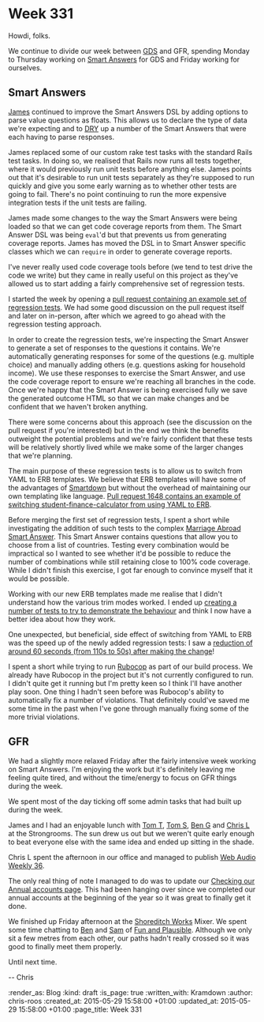 Week 331
========

Howdi, folks.

We continue to divide our week between [GDS][] and GFR, spending Monday to Thursday working on [Smart Answers][] for GDS and Friday working for ourselves.

## Smart Answers

[James][] continued to improve the Smart Answers DSL by adding options to parse value questions as floats. This allows us to declare the type of data we're expecting and to [DRY][] up a number of the Smart Answers that were each having to parse responses.

James replaced some of our custom rake test tasks with the standard Rails test tasks. In doing so, we realised that Rails now runs all tests together, where it would previously run unit tests before anything else. James points out that it's desirable to run unit tests separately as they're supposed to run quickly and give you some early warning as to whether other tests are going to fail. There's no point continuing to run the more expensive integration tests if the unit tests are failing.

James made some changes to the way the Smart Answers were being loaded so that we can get code coverage reports from them. The Smart Answer DSL was being `eval`'d but that prevents us from generating coverage reports. James has moved the DSL in to Smart Answer specific classes which we can `require` in order to generate coverage reports.

I've never really used code coverage tools before (we tend to test drive the code we write) but they came in really useful on this project as they've allowed us to start adding a fairly comprehensive set of regression tests.

I started the week by opening a [pull request containing an example set of regression tests][pr-1642]. We had some good discussion on the pull request itself and later on in-person, after which we agreed to go ahead with the regression testing approach.

In order to create the regression tests, we're inspecting the Smart Answer to generate a set of responses to the questions it contains. We're automatically generating responses for some of the questions (e.g. multiple choice) and manually adding others (e.g. questions asking for household income). We use these responses to exercise the Smart Answer, and use the code coverage report to ensure we're reaching all branches in the code. Once we're happy that the Smart Answer is being exercised fully we save the generated outcome HTML so that we can make changes and be confident that we haven't broken anything.

There were some concerns about this approach (see the discussion on the pull request if you're interested) but in the end we think the benefits outweight the potential problems and we're fairly confident that these tests will be relatively shortly lived while we make some of the larger changes that we're planning.

The main purpose of these regression tests is to allow us to switch from YAML to ERB templates. We believe that ERB templates will have some of the advantages of [Smartdown][] but without the overhead of maintaining our own templating like language. [Pull request 1648 contains an example of switching student-finance-calculator from using YAML to ERB][pr-1648].

Before merging the first set of regression tests, I spent a short while investigating the addition of such tests to the complex [Marriage Abroad Smart Answer][]. This Smart Answer contains questions that allow you to choose from a list of countries. Testing every combination would be impractical so I wanted to see whether it'd be possible to reduce the number of combinations while still retaining close to 100% code coverage. While I didn't finish this exercise, I got far enough to convince myself that it would be possible.

Working with our new ERB templates made me realise that I didn't understand how the various trim modes worked. I ended up [creating a number of tests to try to demonstrate the behaviour][erb-trim-modes] and think I now have a better idea about how they work.

One unexpected, but beneficial, side effect of switching from YAML to ERB was the speed up of the newly added regression tests: I saw a [reduction of around 60 seconds (from 110s to 50s) after making the change][yaml-to-erb-switch]!

I spent a short while trying to run [Rubocop][] as part of our build process. We already have Rubocop in the project but it's not currently configured to run. I didn't quite get it running but I'm pretty keen so I think I'll have another play soon. One thing I hadn't seen before was Rubocop's ability to automatically fix a number of violations. That definitely could've saved me some time in the past when I've gone through manually fixing some of the more trivial violations.

## GFR

We had a slightly more relaxed Friday after the fairly intensive week working on Smart Answers. I'm enjoying the work but it's definitely leaving me feeling quite tired, and without the time/energy to focus on GFR things during the week.

We spent most of the day ticking off some admin tasks that had built up during the week.

James and I had an enjoyable lunch with [Tom T][], [Tom S][], [Ben G][] and [Chris L][] at the Strongrooms. The sun drew us out but we weren't quite early enough to beat everyone else with the same idea and ended up sitting in the shade.

Chris L spent the afternoon in our office and managed to publish [Web Audio Weekly 36][].

The only real thing of note I managed to do was to update our [Checking our Annual accounts page][]. This had been hanging over since we completed our annual accounts at the beginning of the year so it was great to finally get it done.

We finished up Friday afternoon at the [Shoreditch Works][] Mixer. We spent some time chatting to [Ben][] and [Sam][] of [Fun and Plausible][]. Although we only sit a few metres from each other, our paths hadn't really crossed so it was good to finally meet them properly.

Until next time.

-- Chris

[Ben]: http://benfields.net/
[Ben G]: https://twitter.com/beng
[Checking our Annual accounts page]: https://github.com/freerange/site/blob/master/soups/wiki/checking-our-annual-accounts.snip.markdown
[Chris L]: http://blog.chrislowis.co.uk/
[DRY]: http://en.wikipedia.org/wiki/Don%27t_repeat_yourself
[erb-trim-modes]: https://gist.github.com/chrisroos/b80bb493db20b4302888.
[Fun and Plausible]: http://funandplausible.solutions/
[GDS]: https://gds.blog.gov.uk/
[James]: /james-mead
[Marriage Abroad Smart Answer]: https://www.gov.uk/marriage-abroad
[pr-1642]: https://github.com/alphagov/smart-answers/pull/1642
[pr-1648]: https://github.com/alphagov/smart-answers/pull/1648
[Rubocop]: https://github.com/bbatsov/rubocop
[Sam]: http://samphippen.com/
[Shoreditch Works]: http://shoreditchworks.com/
[Smart Answers]: https://github.com/alphagov/smart-answers
[Smartdown]: https://github.com/alphagov/smartdown
[Tom S]: https://twitter.com/tomstuart
[Tom T]: https://twitter.com/tomtaylor
[Web Audio Weekly 36]: http://blog.chrislowis.co.uk/waw/2015/05/22/web-audio-weekly-36.html
[yaml-to-erb-switch]: https://github.com/alphagov/smart-answers/commit/1837c0c7584cfc70f89c6dafd632fee4a53b8929

:render_as: Blog
:kind: draft
:is_page: true
:written_with: Kramdown
:author: chris-roos
:created_at: 2015-05-29 15:58:00 +01:00
:updated_at: 2015-05-29 15:58:00 +01:00
:page_title: Week 331

